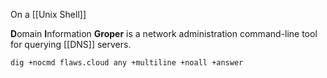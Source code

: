 On a [[Unix Shell]]

**D**omain **I**nformation **Groper** is a network administration command-line tool for querying [[DNS]] servers.

`dig +nocmd flaws.cloud any +multiline +noall +answer`
